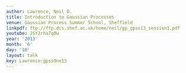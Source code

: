 ```yaml
---
author: Lawrence, Neil D.
title: Introduction to Gaussian Processes
venue: Gaussian Process Summer School, Sheffield
linkpdf: ftp://ftp.dcs.shef.ac.uk/home/neil/gp_gpss13_session1.pdf
youtube: JSY2rha7qOw
year: '2013'
month: '6'
day: '10'
layout: talk
key: Lawrence:gpssOne13
---
```

